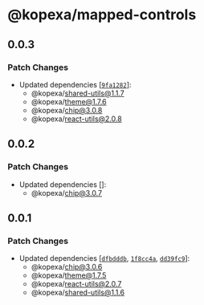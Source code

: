 # @kopexa/mapped-controls

## 0.0.3

### Patch Changes

- Updated dependencies [[`9fa1282`](https://github.com/kopexa-grc/sight/commit/9fa1282ae512c94414493eaebf74fbb72c55ddb1)]:
  - @kopexa/shared-utils@1.1.7
  - @kopexa/theme@1.7.6
  - @kopexa/chip@3.0.8
  - @kopexa/react-utils@2.0.8

## 0.0.2

### Patch Changes

- Updated dependencies []:
  - @kopexa/chip@3.0.7

## 0.0.1

### Patch Changes

- Updated dependencies [[`dfbdddb`](https://github.com/kopexa-grc/sight/commit/dfbdddb32eccc912932d63cf53b8eda4b9d5175a), [`1f8cc4a`](https://github.com/kopexa-grc/sight/commit/1f8cc4a75d798411130a4e2fab276dbac567acf5), [`dd39fc9`](https://github.com/kopexa-grc/sight/commit/dd39fc9ef65a142ba4d0ec2136744d4a1c9572e9)]:
  - @kopexa/chip@3.0.6
  - @kopexa/theme@1.7.5
  - @kopexa/react-utils@2.0.7
  - @kopexa/shared-utils@1.1.6
